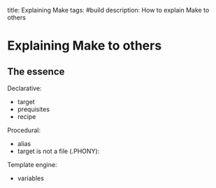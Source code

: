 title: Explaining Make
tags: #build
description: How to explain Make to others

Explaining Make to others
=========================

The essence
-----------

Declarative:

-   target
-   prequisites
-   recipe

Procedural:

-   alias
-   target is not a file (.PHONY):

Template engine:

-   variables


  [Explaining Make to others]: #explaining-make-to-others
  [The essence]: #the-essence
